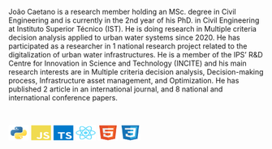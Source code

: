 João Caetano is a research member holding an MSc. degree in Civil Engineering and is currently in the 2nd year of his PhD. in Civil Engineering at Instituto Superior Técnico (IST). He is doing research in Multiple criteria decision analysis applied to urban water systems since 2020. He has participated as a researcher in 1 national research project related to the digitalization of urban water infrastructures. He is a member of the IPS’ R&D Centre for Innovation in Science and Technology (INCITE) and his main research interests are in Multiple criteria decision analysis, Decision-making process, Infrastructure asset management, and Optimization. He has published 2 article in an international journal, and 8 national and international conference papers.

  ##

<div style="display: inline_block"><br>
  <img align="center" alt="Rafa-Python" height="30" width="40" src="https://raw.githubusercontent.com/devicons/devicon/master/icons/python/python-original.svg">
  <img align="center" alt="Rafa-Js" height="30" width="40" src="https://raw.githubusercontent.com/devicons/devicon/master/icons/javascript/javascript-plain.svg">
  <img align="center" alt="Rafa-Ts" height="30" width="40" src="https://raw.githubusercontent.com/devicons/devicon/master/icons/typescript/typescript-plain.svg">
  <img align="center" alt="Rafa-React" height="30" width="40" src="https://raw.githubusercontent.com/devicons/devicon/master/icons/react/react-original.svg">
  <img align="center" alt="Rafa-HTML" height="30" width="40" src="https://raw.githubusercontent.com/devicons/devicon/master/icons/html5/html5-original.svg">
  <img align="center" alt="Rafa-CSS" height="30" width="40" src="https://raw.githubusercontent.com/devicons/devicon/master/icons/css3/css3-original.svg">
</div>
  
  ##
